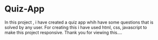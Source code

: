 # Quiz-App
In this project , i have created a quiz app whih have some questions that is solved by any user. For creating this i have used html, css, javascript to make this project responsive.
Thank you for viewing this....
